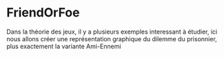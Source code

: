 FriendOrFoe
===========

Dans la théorie des jeux, il y a plusieurs exemples interessant à étudier, ici nous allons créer une représentation graphique du dilemme du prisonnier, plus exactement la variante Ami-Ennemi
